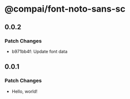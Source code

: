 # @compai/font-noto-sans-sc

## 0.0.2

### Patch Changes

- b971bb4f: Update font data

## 0.0.1

### Patch Changes

- Hello, world!

